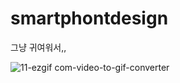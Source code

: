 # smartphontdesign

그냥 귀여워서,, <br/>

![11-ezgif com-video-to-gif-converter](https://github.com/user-attachments/assets/a863fb21-bbea-426b-aa29-b92196320647)
